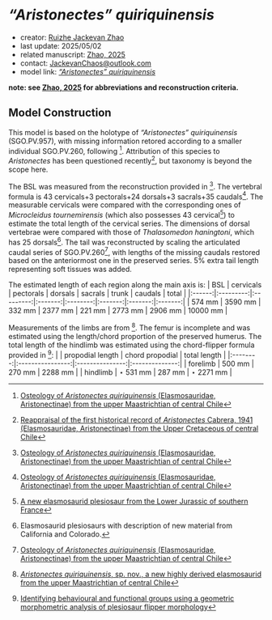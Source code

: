 # *“Aristonectes” quiriquinensis*

- creator: [Ruizhe Jackevan Zhao](https://orcid.org/0009-0001-4869-3008) 
- last update: 2025/05/02
- related manuscript: [Zhao, 2025](https://doi.org/10.1101/2024.02.15.578844)
- contact: JackevanChaos@outlook.com
- model link: [*“Aristonectes” quiriquinensis*](https://github.com/Pliosaurus-kevani/Mundus-Cyclus/blob/main/Plesiosauria/%E2%80%9CAristonectes%E2%80%9D%20quiriquinensis/%E2%80%9CAristonectes%E2%80%9D%20quiriquinensis.pdf)

**note: see [Zhao, 2025](https://doi.org/10.1101/2024.02.15.578844) for abbreviations and reconstruction criteria.**

## Model Construction

This model is based on the holotype of *“Aristonectes” quiriquinensis* (SGO.PV.957), with missing information retored according to a smaller individual SGO.PV.260, following [^1]. Attribution of this species to *Aristonectes* has been questioned recently[^2], but taxonomy is beyond the scope here. 

The BSL was measured from the reconstruction provided in [^1]. The vertebral formula is 43 cervicals+3 pectorals+24 dorsals+3 sacrals+35 caudals[^1]. The measurable cervicals were compared with the corresponding ones of *Microcleidus tournemirensis*
(which also possesses 43 cervical[^3]) to estimate the total length of the cervical series. The dimensions of dorsal vertebrae were compared with those of *Thalasomedon haningtoni*, which has 25 dorsals[^4]. The tail was reconstructed by scaling the articulated caudal
series of SGO.PV.260[^1], with lengths of the missing caudals restored based on the anteriormost one in the preserved series. 5% extra tail length representing soft tissues was added.

The estimated length of each region along the main axis is:
| BSL    | cervicals | pectorals | dorsals | sacrals | trunk   | caudals    | total   |
|:------:|:---------:|:---------:|:-------:|:--------:|:-------:|:-------:|:-------:|
| 574 mm | 3590 mm   | 332 mm    | 2377 mm | 221 mm    | 2773 mm | 2906 mm | 10000 mm |

Measurements of the limbs are from [^5]. The femur is incomplete and was estimated using the length/chord proportion of the preserved humerus. The total length of the hindlimb was estimated using the chord-flipper formula provided in [^6]:
|          | propodial length | chord propodial | total length   |
|:--------:|:----------------:|:---------------:|:--------------:|
| forelimb | 500 mm           | 270 mm          | 2288 mm |
| hindlimb | $\star$ 531 mm           | 287 mm          | $\star$ 2271 mm |

[^1]: [Osteology of *Aristonectes quiriquinensis* (Elasmosauridae, Aristonectinae) from the upper Maastrichtian of central Chile](https://doi.org/10.1080/02724634.2017.1408638)
[^2]: [Reappraisal of the first historical record of *Aristonectes* Cabrera, 1941 (Elasmosauridae, Aristonectinae) from the Upper Cretaceous of central Chile](https://doi.org/10.1016/j.cretres.2023.105797)
[^3]: [A new elasmosaurid plesiosaur from the Lower Jurassic of southern France](http://doi.org/10.1111/1475-4983.00103)
[^4]: Elasmosaurid plesiosaurs with description of new material from California and Colorado.
[^5]: [*Aristonectes quiriquinensis*, sp. nov., a new highly derived elasmosaurid from the upper Maastrichtian of central Chile]( https://doi.org/10.1080/02724634.2013.780953)
[^6]: [Identifying behavioural and functional groups using a geometric morphometric analysis of plesiosaur flipper morphology](https://research.manchester.ac.uk/en/studentTheses/identifying-behavioural-and-functional-groups-using-a-geometric-m)
